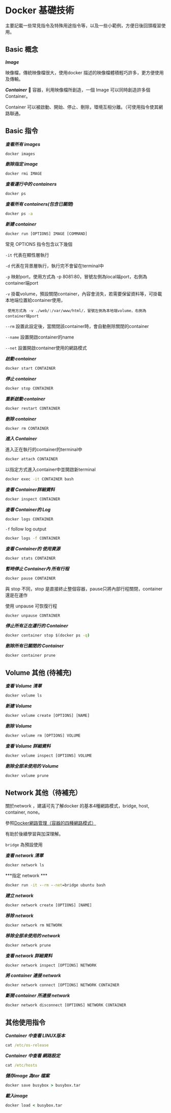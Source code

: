 # Docker 基礎技術

主要記載一些常見指令及特殊用途指令等，以及一些小範例，方便日後回頭複習使用。

## Basic 概念

***Image***

映像檔，傳統映像檔很大，使用docker 描述的映像檔體積輕巧許多，更方便使用及傳輸。

***Container***

容器，利用映像檔所創造，一個 Image 可以同時創造許多個Container。

Container 可以被啟動、開始、停止、刪除，環境互相分離。（可使用指令使其網路聯通。

## Basic 指令

***查看所有 images***

```cmd
docker images
```

***刪除指定 image***

```cmd
docker rmi IMAGE
```

***查看運行中的 containers***

```cmd
docker ps
```

***查看所有 containers(包含已關閉)***

```cmd
docker ps -a
```

***新建 container***

```cmd
docker run [OPTIONS] IMAGE [COMMAND]
```

常見 OPTIONS 指令包含以下幾個

`-it` 代表在顯性層執行

`-d` 代表在背景層執行，執行完不會留在terminal中

`-p` 映射port，使用方式為 -p 8081:80，冒號左側為local端port，右側為container端port

`-v` 掛載volume，預設關閉container，內容會消失，若需要保留資料等，可掛載本地端位置給container使用，

     使用方式為 -v ./web/:/var/www/html/，冒號左側為本地端volume，右側為container端port

`--rm` 設置此設定後，當關閉該container時，會自動刪除關閉的container

`--name` 設置開啟container的name

`--net` 設置開啟container使用的網路模式

***啟動 container***

```cmd
docker start CONTAINER
```

***停止 container***

```cmd
docker stop CONTAINER
```

***重新啟動 container***

```cmd
docker restart CONTAINER
```

***刪除 container***

```cmd
docker rm CONTAINER
```

***進入 Container***

進入正在執行的container的terminal中

```cmd
docker attach CONTAINER
```

以指定方式進入container中並開啟新terminal

```cmd
docker exec -it CONTAINER bash
```

***查看 Container詳細資料***

```cmd
docker inspect CONTAINER
```

***查看 Container的 Log***

```cmd
docker logs CONTAINER
```

`-f` follow log output

```cmd
docker logs -f CONTAINER
```

***查看 Container的 使用資源***

```cmd
docker stats CONTAINER
```

***暫時停止 Container內 所有行程***

```cmd
docker pause CONTAINER
```

與 stop 不同，stop 是直接終止整個容器，pause只將內部行程關閉，container還是在運作

使用 unpause 可恢復行程

```cmd
docker unpause CONTAINER
```

***停止所有正在運行的 Container***

```cmd
docker container stop $(docker ps -q)
```

***刪除所有已關閉的 Container***

```cmd
docker container prune
```


## Volume 其他 (待補充)

***查看 Volume 清單***

```cmd
docker volume ls
```

***新建 Volume***

```cmd
docker volume create [OPTIONS] [NAME]
```

***刪除 Volume***

```cmd
docker volume rm [OPTIONS] VOLUME
```

***查看 Volume 詳細資料***

```cmd
docker volume inspect [OPTIONS] VOLUME
```

***刪除全部未使用的 Volume***

```cmd
docker volume prune
```

## Network 其他（待補充）

關於network ，建議可先了解docker 的基本4種網路模式，bridge, host, container, none。

參照[Docker網路管理（容器的四種網路模式）](https://www.itread01.com/content/1542573736.html)

有助於後續學習與加深理解。

`bridge` 為預設使用

***查看 network 清單***

```cmd
docker network ls
```

***指定 network ***

```cmd
docker run -it --rm --net=bridge ubuntu bash
```

***建立 network***

```cmd
docker network create [OPTIONS] [NAME]
```

***移除 network***

```cmd
docker network rm NETWORK
```

***移除全部未使用的 network***

```cmd
docker network prune
```

***查看 network 詳細資料***

```cmd
docker network inspect [OPTIONS] NETWORK
```

***將 container 連接 network***

```cmd
docker network connect [OPTIONS] NETWORK CONTAINER
```

***斷開 container 所連接 network***

```cmd
docker network disconnect [OPTIONS] NETWORK CONTAINER
```


## 其他使用指令

***Container 中查看 LINUX版本***

```cmd
cat /etc/os-release
```

***Container 中查看 網路設定***

```cmd
cat /etc/hosts
```

***儲存image 為tar 檔案***

```cmd
docker save busybox > busybox.tar
```

***載入image***

```cmd
docker load < busybox.tar
```